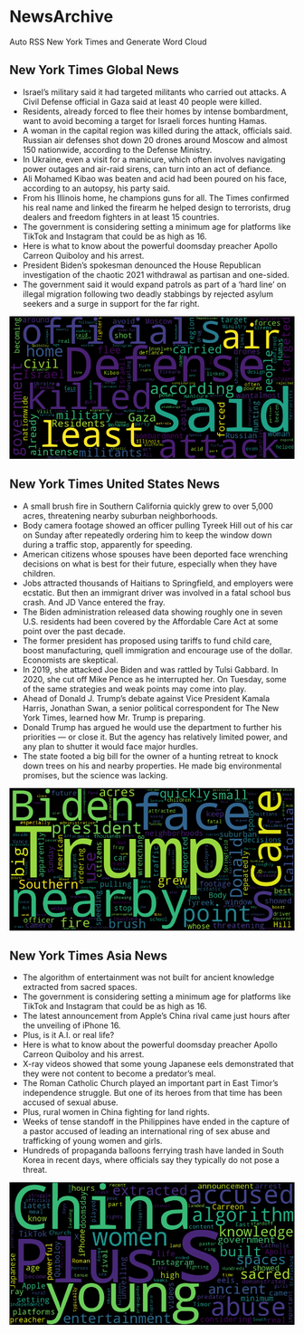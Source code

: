 # NewsArchive
Auto RSS New York Times and Generate Word Cloud

## New York Times Global News
* Israel’s military said it had targeted militants who carried out attacks. A Civil Defense official in Gaza said at least 40 people were killed.
* Residents, already forced to flee their homes by intense bombardment, want to avoid becoming a target for Israeli forces hunting Hamas.
* A woman in the capital region was killed during the attack, officials said. Russian air defenses shot down 20 drones around Moscow and almost 150 nationwide, according to the Defense Ministry.
* In Ukraine, even a visit for a manicure, which often involves navigating power outages and air-raid sirens, can turn into an act of defiance.
* Ali Mohamed Kibao was beaten and acid had been poured on his face, according to an autopsy, his party said.
* From his Illinois home, he champions guns for all. The Times confirmed his real name and linked the firearm he helped design to terrorists, drug dealers and freedom fighters in at least 15 countries.
* The government is considering setting a minimum age for platforms like TikTok and Instagram that could be as high as 16.
* Here is what to know about the powerful doomsday preacher Apollo Carreon Quiboloy and his arrest.
* President Biden’s spokesman denounced the House Republican investigation of the chaotic 2021 withdrawal as partisan and one-sided.
* The government said it would expand patrols as part of a ‘hard line’ on illegal migration following two deadly stabbings by rejected asylum seekers and a surge in support for the far right.

![Global](./global.png)
## New York Times United States News
* A small brush fire in Southern California quickly grew to over 5,000 acres, threatening nearby suburban neighborhoods.
* Body camera footage showed an officer pulling Tyreek Hill out of his car on Sunday after repeatedly ordering him to keep the window down during a traffic stop, apparently for speeding.
* American citizens whose spouses have been deported face wrenching decisions on what is best for their future, especially when they have children.
* Jobs attracted thousands of Haitians to Springfield, and employers were ecstatic. But then an immigrant driver was involved in a fatal school bus crash. And JD Vance entered the fray.
* The Biden administration released data showing roughly one in seven U.S. residents had been covered by the Affordable Care Act at some point over the past decade.
* The former president has proposed using tariffs to fund child care, boost manufacturing, quell immigration and encourage use of the dollar. Economists are skeptical.
* In 2019, she attacked Joe Biden and was rattled by Tulsi Gabbard. In 2020, she cut off Mike Pence as he interrupted her. On Tuesday, some of the same strategies and weak points may come into play.
* Ahead of Donald J. Trump’s debate against Vice President Kamala Harris, Jonathan Swan, a senior political correspondent for The New York Times, learned how Mr. Trump is preparing.
* Donald Trump has argued he would use the department to further his priorities — or close it. But the agency has relatively limited power, and any plan to shutter it would face major hurdles.
* The state footed a big bill for the owner of a hunting retreat to knock down trees on his and nearby properties. He made big environmental promises, but the science was lacking.

![US](./usnews.png)
## New York Times Asia News
* The algorithm of entertainment was not built for ancient knowledge extracted from sacred spaces.
* The government is considering setting a minimum age for platforms like TikTok and Instagram that could be as high as 16.
* The latest announcement from Apple’s China rival came just hours after the unveiling of iPhone 16.
* Plus, is it A.I. or real life?
* Here is what to know about the powerful doomsday preacher Apollo Carreon Quiboloy and his arrest.
* X-ray videos showed that some young Japanese eels demonstrated that they were not content to become a predator’s meal.
* The Roman Catholic Church played an important part in East Timor’s independence struggle. But one of its heroes from that time has been accused of sexual abuse.
* Plus, rural women in China fighting for land rights.
* Weeks of tense standoff in the Philippines have ended in the capture of a pastor accused of leading an international ring of sex abuse and trafficking of young women and girls.
* Hundreds of propaganda balloons ferrying trash have landed in South Korea in recent days, where officials say they typically do not pose a threat.

![Asian](./asian.png)
